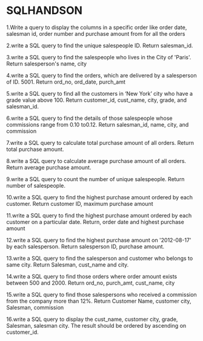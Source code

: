 # SQLHANDSON

1.Write a query to display the columns in a specific order like order date, salesman id, order number and purchase amount from for all the orders

2.write a SQL query to find the unique salespeople ID. Return salesman_id.

3.write a SQL query to find the salespeople who lives in the City of 'Paris'. Return salesperson's name, city

4.write a SQL query to find the orders, which are delivered by a salesperson of ID. 5001. Return ord_no, ord_date, purch_amt

5.write a SQL query to find all the customers in ‘New York’ city who have a grade value above 100. Return customer_id, cust_name, city, grade, and salesman_id.

6.write a SQL query to find the details of those salespeople whose commissions range from 0.10 to0.12. Return salesman_id, name, city, and commission

7.write a SQL query to calculate total purchase amount of all orders. Return total purchase amount.

8.write a SQL query to calculate average purchase amount of all orders. Return average purchase amount.

9.write a SQL query to count the number of unique salespeople. Return number of salespeople.

10.write a SQL query to find the highest purchase amount ordered by each customer. Return customer ID, maximum purchase amount

11.write a SQL query to find the highest purchase amount ordered by each customer on a particular date. Return, order date and highest purchase amount

12.write a SQL query to find the highest purchase amount on '2012-08-17' by each salesperson. Return salesperson ID, purchase amount. 

13.write a SQL query to find the salesperson and customer who belongs to same city. Return Salesman, cust_name and city.

14.write a SQL query to find those orders where order amount exists between 500 and 2000. Return ord_no, purch_amt, cust_name, city

15.write a SQL query to find those salespersons who received a commission from the company more than 12%. Return Customer Name, customer city, Salesman, commission

16.write a SQL query to display the cust_name, customer city, grade, Salesman, salesman city. The result should be ordered by ascending on customer_id.

